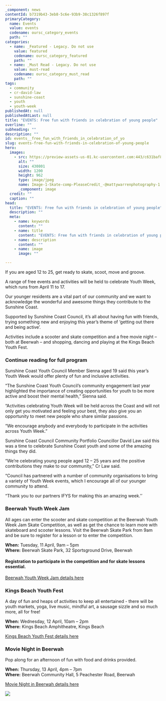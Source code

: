 ```yaml
---
_component: news
contentId: b7319b43-3eb8-5c6e-93b9-38c1326f897f
primaryCategory:
  name: Events
  value: events
  codename: oursc_category_events
  path: ""
categories:
  - name: _Featured - Legacy. Do not use
    value: featured
    codename: oursc_category_featured
    path: ""
  - name: _Must Read - Legacy. Do not use
    value: must-read
    codename: oursc_category_must_read
    path: ""
tags:
  - community
  - cr-david-law
  - sunshine-coast
  - youth
  - youth-week
publishedAt: null
publishedAtLast: null
title: "EVENTS: Free fun with friends in celebration of young people"
overline: ""
subheading: ""
description: ""
id: events__free_fun_with_friends_in_celebration_of_yo
slug: events-free-fun-with-friends-in-celebration-of-young-people
hero:
  images:
    - src: https://preview-assets-us-01.kc-usercontent.com:443/c631baf8-1b46-001f-580c-d0001b68b4a8/3ac4d5b0-e8a7-4129-b09a-3d6ac2c3d355/Image-1-Skate-comp-PleaseCredit_-%40mattywarrenphotography-1.jpg
      alt: ""
      size: 430801
      width: 1200
      height: 962
      type: image/jpeg
      name: Image-1-Skate-comp-PleaseCredit_-@mattywarrenphotography-1.jpg
      _component: image
  credit: ""
  caption: ""
head:
  title: "EVENTS: Free fun with friends in celebration of young people"
  description: ""
  meta:
    - name: keywords
      content: ""
    - name: title
      content: "EVENTS: Free fun with friends in celebration of young people"
    - name: description
      content: ""
    - name: image
      image: ""

---
```

If you are aged 12 to 25, get ready to skate, scoot, move and groove.

A range of free events and activities will be held to celebrate Youth Week, which runs from April 11 to 17.

Our younger residents are a vital part of our community and we want to acknowledge the wonderful and awesome things they contribute to the Sunshine Coast.

Supported by Sunshine Coast Council, it’s all about having fun with friends, trying something new and enjoying this year’s theme of ‘getting out there and being active’.

Activities include a scooter and skate competition and a free movie night – both at Beerwah – and shopping, dancing and playing at the Kings Beach Youth Fest.

### **Continue reading for full program**

Sunshine Coast Youth Council Member Sienna aged 19 said this year’s Youth Week would offer plenty of fun and inclusive activities.

“The Sunshine Coast Youth Council’s community engagement last year highlighted the importance of creating opportunities for youth to be more active and boost their mental health,” Sienna said.

“Activities celebrating Youth Week will be held across the Coast and will not only get you motivated and feeling your best, they also give you an opportunity to meet new people who share similar passions.

“We encourage anybody and everybody to participate in the activities across Youth Week.”

Sunshine Coast Council Community Portfolio Councillor David Law said this was a time to celebrate Sunshine Coast youth and some of the amazing things they did.

“We’re celebrating young people aged 12 – 25 years and the positive contributions they make to our community,” Cr Law said.

“Council has partnered with a number of community organisations to bring a variety of Youth Week events, which I encourage all of our younger community to attend.

“Thank you to our partners IFYS for making this an amazing week.’’

### **Beerwah Youth Week Jam**

All ages can enter the scooter and skate competition at the Beerwah Youth Week Jam Skate Competition, as well as get the chance to learn more with skateboard and scooter lessons. Visit the Beerwah Skate Park from 9am and be sure to register for a lesson or to enter the competition.

**When:** Tuesday, 11 April, 9am – 5pm\
**Where:** Beerwah Skate Park, 32 Sportsground Drive, Beerwah

#### Registration to participate in the competition and for skate lessons essential.

[Beerwah Youth Week Jam details here](https://www.sunshinecoast.qld.gov.au/Living-and-Community/Community-Support/Youth-and-Young-People)


### **Kings Beach Youth Fest**

A day of fun and heaps of activities to keep all entertained - there will be youth markets, yoga, live music, mindful art, a sausage sizzle and so much more, all for free!

**When:** Wednesday, 12 April, 10am – 2pm\
**Where:** Kings Beach Amphitheatre, Kings Beach  

[Kings Beach Youth Fest details here](https://www.sunshinecoast.qld.gov.au/Living-and-Community/Community-Support/Youth-and-Young-People)


### **Movie Night in Beerwah**

Pop along for an afternoon of fun with food and drinks provided.

**When:** Thursday, 13 April, 4pm – 7pm\
**Where:** Beerwah Community Hall, 5 Peachester Road, Beerwah   

[Movie Night in Beerwah details here](https://www.sunshinecoast.qld.gov.au/Living-and-Community/Community-Support/Youth-and-Young-People)


![](https://preview-assets-us-01.kc-usercontent.com:443/c631baf8-1b46-001f-580c-d0001b68b4a8/1b3d016c-756a-42a5-b018-dff122dbff20/Image-2-Youth-Week-Program.jpg)
